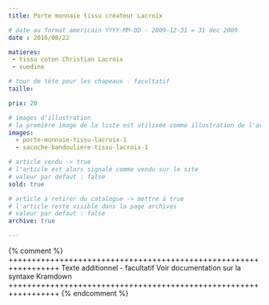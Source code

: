 ```yaml
---
title: Porte monnaie tissu créateur Lacroix

# date au format americain YYYY-MM-DD - 2009-12-31 = 31 dec 2009
date : 2016/08/22

matieres:
 - tissu coton Christian Lacroix
 - suedine

# tour de tête pour les chapeaux - facultatif
taille:

prix: 20

# images d'illustration
# la première image de la liste est utilisée comme illustration de l'article dans les pages de listing.
images:
  - porte-monnaie-tissu-lacroix-1
  - sacoche-bandouliere-tissu-lacroix-1

# article vendu -> true
# l'article est alors signalé comme vendu sur le site
# valeur par defaut : false
sold: true

# article à retirer du catalogue -> mettre à true
# l'article reste visible dans la page archives
# valeur par defaut : false
archive: true

---
```

{% comment %} +++++++++++++++++++++++++++++++++++++++++++++++++++++++++++++++++
              Texte additionnel - facultatif
              Voir documentation sur la syntaxe Kramdown
+++++++++++++++++++++++++++++++++++++++++++++++++++++++++++++++++ {% endcomment %}
